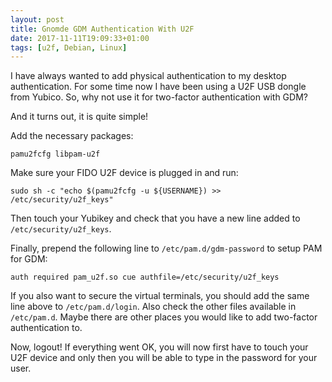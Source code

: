 ```yaml
---
layout: post
title: Gnomde GDM Authentication With U2F
date: 2017-11-11T19:09:33+01:00
tags: [u2f, Debian, Linux]
---
```


I have always wanted to add physical authentication to my desktop authentication. For some time now I have been using a 
U2F USB dongle from Yubico. So, why not use it for two-factor authentication with GDM?

And it turns out, it is quite simple!

Add the necessary packages: 

    pamu2fcfg libpam-u2f
    
Make sure your FIDO U2F device is plugged in and run:
    
    sudo sh -c "echo $(pamu2fcfg -u ${USERNAME}) >> /etc/security/u2f_keys"

Then touch your Yubikey and check that you have a new line added to `/etc/security/u2f_keys`.
 
Finally, prepend the following line to `/etc/pam.d/gdm-password` to setup PAM for GDM:

    auth required pam_u2f.so cue authfile=/etc/security/u2f_keys
    
If you also want to secure the virtual terminals, you should add the same line above to `/etc/pam.d/login`. Also check the other files available in `/etc/pam.d`. Maybe there are other places you would like to add two-factor authentication to.
    
Now, logout! If everything went OK, you will now first have to touch your U2F device and only then you will be able to type in the password for your user.
